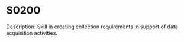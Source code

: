 # S0200
Description: Skill in creating collection requirements in support of data acquisition activities.
